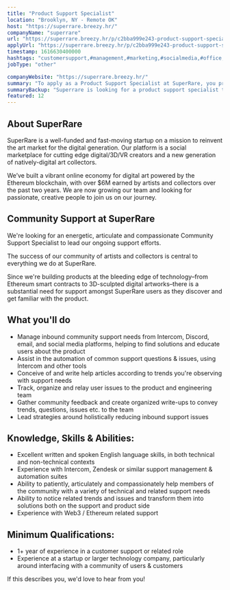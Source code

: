 ```yaml
---
title: "Product Support Specialist"
location: "Brooklyn, NY - Remote OK"
host: "https://superrare.breezy.hr/"
companyName: "superrare"
url: "https://superrare.breezy.hr/p/c2bba999e243-product-support-specialist"
applyUrl: "https://superrare.breezy.hr/p/c2bba999e243-product-support-specialist/apply"
timestamp: 1616630400000
hashtags: "customersupport,#management,#marketing,#socialmedia,#office,#English"
jobType: "other"

companyWebsite: "https://superrare.breezy.hr/"
summary: "To apply as a Product Support Specialist at SuperRare, you preferably need to have 1+ year of experience in a customer support or related role."
summaryBackup: "Superrare is looking for a product support specialist that has experience in: #socialmedia, #management, #marketing."
featured: 12
---
```


## About SuperRare

SuperRare is a well-funded and fast-moving startup on a mission to reinvent the art market for the digital generation. Our platform is a social marketplace for cutting edge digital/3D/VR creators and a new generation of natively-digital art collectors.

We’ve built a vibrant online economy for digital art powered by the Ethereum blockchain, with over $6M earned by artists and collectors over the past two years. We are now growing our team and looking for passionate, creative people to join us on our journey.

## Community Support at SuperRare

We're looking for an energetic, articulate and compassionate Community Support Specialist to lead our ongoing support efforts.

The success of our community of artists and collectors is central to everything we do at SuperRare.

Since we're building products at the bleeding edge of technology–from Ethereum smart contracts to 3D-sculpted digital artworks–there is a substantial need for support amongst SuperRare users as they discover and get familiar with the product.

## What you'll do

*   Manage inbound community support needs from Intercom, Discord, email, and social media platforms, helping to find solutions and educate users about the product
*   Assist in the automation of common support questions & issues, using Intercom and other tools
*   Conceive of and write help articles according to trends you're observing with support needs
*   Track, organize and relay user issues to the product and engineering team
*   Gather community feedback and create organized write-ups to convey trends, questions, issues etc. to the team
*   Lead strategies around holistically reducing inbound support issues

## Knowledge, Skills & Abilities:

*   Excellent written and spoken English language skills, in both technical and non-technical contexts
*   Experience with Intercom, Zendesk or similar support management & automation suites
*   Ability to patiently, articulately and compassionately help members of the community with a variety of technical and related support needs
*   Ability to notice related trends and issues and transform them into solutions both on the support and product side
*   Experience with Web3 / Ethereum related support

## Minimum Qualifications:

*   1+ year of experience in a customer support or related role
*   Experience at a startup or larger technology company, particularly around interfacing with a community of users & customers

If this describes you, we'd love to hear from you!
